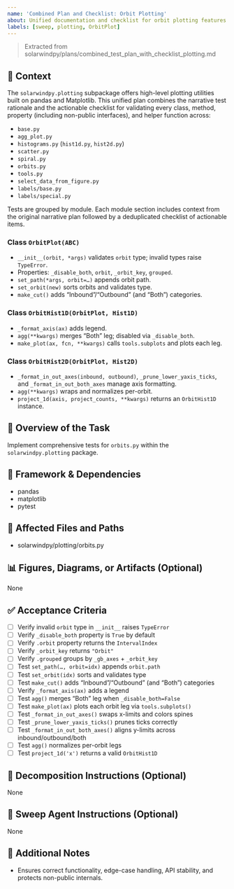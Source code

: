 ```yaml
---
name: 'Combined Plan and Checklist: Orbit Plotting'
about: Unified documentation and checklist for orbit plotting features.
labels: [sweep, plotting, OrbitPlot]
---
```


> Extracted from solarwindpy/plans/combined_test_plan_with_checklist_plotting.md

## 🧠 Context

The `solarwindpy.plotting` subpackage offers high-level plotting utilities built on pandas
and Matplotlib. This unified plan combines the narrative test rationale and the
actionable checklist for validating every class, method, property (including non-public
interfaces), and helper function across:

- `base.py`
- `agg_plot.py`
- `histograms.py` (`hist1d.py`, `hist2d.py`)
- `scatter.py`
- `spiral.py`
- `orbits.py`
- `tools.py`
- `select_data_from_figure.py`
- `labels/base.py`
- `labels/special.py`

Tests are grouped by module. Each module section includes context from the original
narrative plan followed by a deduplicated checklist of actionable items.

### Class `OrbitPlot(ABC)`

- `__init__(orbit, *args)` validates `orbit` type; invalid types raise
  `TypeError`.
- Properties: `_disable_both`, `orbit`, `_orbit_key`, `grouped`.
- `set_path(*args, orbit=…)` appends orbit path.
- `set_orbit(new)` sorts orbits and validates type.
- `make_cut()` adds “Inbound”/“Outbound” (and “Both”) categories.

### Class `OrbitHist1D(OrbitPlot, Hist1D)`

- `_format_axis(ax)` adds legend.
- `agg(**kwargs)` merges “Both” leg; disabled via `_disable_both`.
- `make_plot(ax, fcn, **kwargs)` calls `tools.subplots` and plots each leg.

### Class `OrbitHist2D(OrbitPlot, Hist2D)`

- `_format_in_out_axes(inbound, outbound)`, `_prune_lower_yaxis_ticks`, and
  `_format_in_out_both_axes` manage axis formatting.
- `agg(**kwargs)` wraps and normalizes per-orbit.
- `project_1d(axis, project_counts, **kwargs)` returns an `OrbitHist1D`
  instance.

## 🎯 Overview of the Task

Implement comprehensive tests for `orbits.py` within the `solarwindpy.plotting` package.

## 🔧 Framework & Dependencies

- pandas
- matplotlib
- pytest

## 📂 Affected Files and Paths

- solarwindpy/plotting/orbits.py

## 📊 Figures, Diagrams, or Artifacts (Optional)

None

## ✅ Acceptance Criteria

- [ ] Verify invalid `orbit` type in `__init__` raises `TypeError`
- [ ] Verify `_disable_both` property is `True` by default
- [ ] Verify `.orbit` property returns the `IntervalIndex`
- [ ] Verify `_orbit_key` returns `"Orbit"`
- [ ] Verify `.grouped` groups by `_gb_axes` + `_orbit_key`
- [ ] Test `set_path(…, orbit=idx)` appends `orbit.path`
- [ ] Test `set_orbit(idx)` sorts and validates type
- [ ] Test `make_cut()` adds “Inbound”/“Outbound” (and “Both”) categories
- [ ] Verify `_format_axis(ax)` adds a legend
- [ ] Test `agg()` merges “Both” leg when `_disable_both=False`
- [ ] Test `make_plot(ax)` plots each orbit leg via `tools.subplots()`
- [ ] Test `_format_in_out_axes()` swaps x-limits and colors spines
- [ ] Test `_prune_lower_yaxis_ticks()` prunes ticks correctly
- [ ] Test `_format_in_out_both_axes()` aligns y-limits across
  inbound/outbound/both
- [ ] Test `agg()` normalizes per-orbit legs
- [ ] Test `project_1d('x')` returns a valid `OrbitHist1D`

## 🧩 Decomposition Instructions (Optional)

None

## 🤖 Sweep Agent Instructions (Optional)

None

## 💬 Additional Notes

- Ensures correct functionality, edge-case handling, API stability, and protects
  non-public internals.
